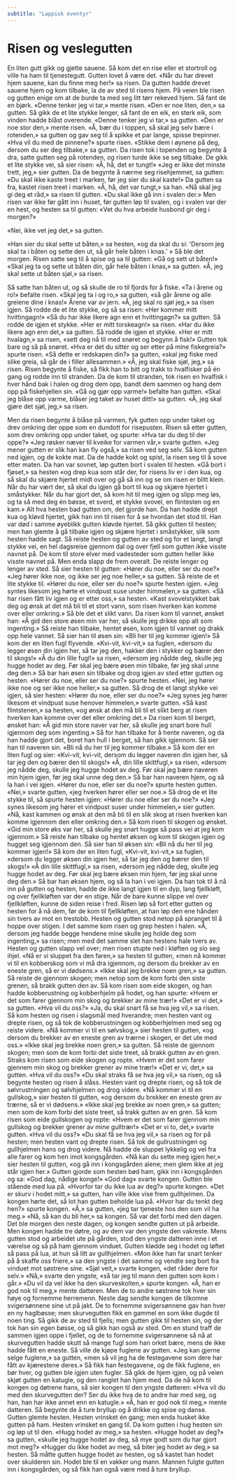 ```yaml
---
subtitle: "Lappisk eventyr"
---
```


# Risen og veslegutten

En liten gutt gikk og gjette sauene. Så kom det en rise eller et stortroll og ville ha ham til tjenestegutt. Gutten lovet å være det. «Når du har drevet hjem sauene, kan du finne meg her!» sa risen. Da gutten hadde drevet sauene hjem og kom tilbake, la de av sted til risens hjem. På veien ble risen og gutten enige om at de burde ta med seg litt tørr rekeved hjem. Så fant de en bjørk. «Denne tenker jeg vi tar,» mente risen. «Den er noe liten, den,» sa gutten. Så gikk de et lite stykke lenger, så fant de en eik, en sterk eik, som vinden hadde blåst overende. «Denne tenker jeg vi tar,» sa gutten. «Den er noe stor den,» mente risen. «Å, bær du i toppen, så skal jeg selv bære i rotenden,» sa gutten og gav seg til å spikke et par lange, spisse trepinner. «Hva vil du med de pinnene?» spurte risen. «Stikke dem i øynene på deg, dersom du ser deg tilbake,» sa gutten. Da risen tok i topenden og begynte å dra, satte gutten seg på rotenden, og risen turde ikke se seg tilbake. De gikk et lite stykke vei, så sier risen: «Å, hå, det er tungt!» «Jeg er ikke det minste trett, jeg,» sier gutten. Da de begynte å nærme seg risehjemmet, sa gutten: «Du skal ikke kaste treet i marken, før jeg sier du skal kaste!» Da gutten sa fra, kastet risen treet i marken. «Å, hå, det var tungt,» sa han. «Nå skal jeg gi deg et råd,» sa risen til gutten. «Du skal ikke gå inn i svalen der.» Men risen var ikke før gått inn i huset, før gutten løp til svalen, og i svalen var der en hest, og hesten sa til gutten: «Vet du hva arbeide husbond gir deg i morgen?»

«Nei, ikke vet jeg det,» sa gutten.

«Han sier du skal sette ut båten,» sa hesten, «og da skal du si: 'Dersom jeg skal ta i båten og sette den ut, så går hele båten i knas.' » Så ble det morgen. Risen satte seg til å spise og sa til gutten: «Gå og sett ut båten!» «Skal jeg ta og sette ut båten din, går hele båten i knas,» sa gutten. «Å, jeg skal sette ut båten sjøl,» sa risen.

Så satte han båten ut, og så skulle de ro til fjords for å fiske. «Ta i årene og ro!» befalte risen. «Skal jeg ta i og ro,» sa gutten, «så går årene og alle greiene dine i knas!» Årene var av jern. «Å, jeg skal ro sjøl jeg,» sa risen igjen. Så rodde de et lite stykke, og så sa risen: «Her kommer mitt hvittingagn!» «Så du har ikke likere agn enn et hvittingagn?» sa gutten. Så rodde de igjen et stykke. «Her er mitt torskeagn!» sa risen. «Har du ikke likere agn enn det,» sa gutten. Så rodde de igjen et stykke. «Her er mitt hvalagn,» sa risen, «sett deg nå til med snøret og begynn å fisk!» Gutten tok bare og så på snøret. «Hva er det du sitter og ser etter på mine fiskegreia?» spurte risen. «Så dette er redskapen din?» sa gutten, «skal jeg fiske med slike greia, så går de i filler allesammen.» «Å, jeg skal fiske sjøl, jeg,» sa risen. Risen begynte å fiske, så fikk han to bitt og trakk to hvalfisker på én gang og rodde inn til stranden. Da de kom til stranden, tok risen en hvalfisk i hver hånd bak i halen og drog dem opp, bandt dem sammen og hang dem opp på fiskehjellen sin. «Gå og gjør opp varme!» befalte han gutten. «Skal jeg blåse opp varme, blåser jeg taket av huset ditt!» sa gutten. «Å, jeg skal gjøre det sjøl, jeg,» sa risen.

Men da risen begynte å blåse på varmen, fyk gutten opp under taket og drev omkring der oppe som en dundott for risepusten. Risen så etter gutten, som drev omkring opp under taket, og spurte: «Hva tar du deg til der oppe?» «Jeg røsker næver til kveike for varmen vår,» svarte gutten. «Jeg mener gutten er slik han kan fly også,» sa risen ved seg selv. Så kom gutten ned igjen, og de kokte mat. Da de hadde kokt og spist, la risen seg til å sove etter maten. Da han var sovnet, løp gutten bort i svalen til hesten. «Gå bort i fjøset,» sa hesten «og drep kua som står der, for risens liv er i den kua, og så skal du skjære hjertet midt over og gå så inn og se om risen er blitt klein. Når du har vært der, så skal du igjen gå bort til kua og skjære hjertet i småstykker. Når du har gjort det, så kom hit til meg igjen og slipp meg løs, og ta så med deg én bøsse, et sverd, et stykke svovel, en flintesten og en kam.» Alt hva hesten bad gutten om, det gjorde han. Da han hadde drept kua og kløvd hjertet, gikk han inn til risen for å se hvordan det stod til. Han var død i samme øyeblikk gutten kløvde hjertet. Så gikk gutten til hesten; men han glemte å gå tilbake igjen og skjære hjertet i småstykker, slik som hesten hadde sagt. Så reiste hesten og gutten av sted og for et langt, langt stykke vei, en hel dagsreise gjennom dal og over fjell som gutten ikke visste navnet på. De kom til store elver med vadesteder som gutten heller ikke visste navnet på. Men enda slapp de frem overalt. De reiste lenger og lenger av sted. Så sier hesten til gutten: «Hører du noe, eller ser du noe?» «Jeg hører ikke noe, og ikke ser jeg noe heller,» sa gutten. Så reiste de et lite stykke til. «Hører du noe, eller ser du noe?» spurte hesten igjen. «Jeg syntes likesom jeg hørte et vindpust suse under himmelen,» sa gutten. «Så har risen fått liv igjen og er etter oss,» sa hesten. «Kast svovelstykket bak deg og ønsk at det må bli til et stort vann, som risen hverken kan komme over eller omkring.» Så ble det et slikt vann. Da risen kom til vannet, ønsket han: «Å gid den store øsen min var her, så skulle jeg drikke opp alt som ingenting.» Så reiste han tilbake, hentet øsen, kom igjen til vannet og drakk opp hele vannet. Så sier han til øsen sin: «Bli her til jeg kommer igjen!» Så kom der en liten fugl flyvende. «Kvi-vit, kvi-vit,» sa fuglen, «dersom du legger øsen din igjen her, så tar jeg den, hakker den i stykker og bærer den til skogs!» «Å du din lille fugl!» sa risen, «dersom jeg nådde deg, skulle jeg hugge hodet av deg. Før skal jeg bære øsen min tilbake, før jeg skal unne deg den.» Så bar han øsen sin tilbake og drog igjen av sted etter gutten og hesten. «Hører du noe, eller ser du noe?» spurte hesten. «Nei, jeg hører ikke noe og ser ikke noe heller,» sa gutten. Så drog de et langt stykke vei igjen, så sier hesten: «Hører du noe, eller ser du noe?» «Jeg synes jeg hører likesom et vindpust suse henover himmelen,» svarte gutten. «Så kast flintstenen,» sa hesten, «og ønsk at den må bli til et slikt berg at risen hverken kan komme over det eller omkring det.» Da risen kom til berget, ønsket han: «Å gid min store naver var her, så skulle jeg snart bore hull igjennom deg som ingenting.» Så for han tilbake for å hente naveren, og da han hadde gjort det, boret han hull i berget, så han gikk igjennom. Så sier han til naveren sin. «Bli nå du her til jeg kommer tilbake.» Så kom der en liten fugl og sier: «Kvi-vit, kvi-vit, dersom du legger naveren din igjen her, så tar jeg den og bærer den til skogs!» «Å, din lille skittfugl,» sa risen, «dersom jeg nådde deg, skulle jeg hugge hodet av deg. Før skal jeg bære naveren min hjem igjen, før jeg skal unne deg den.» Så bar han naveren hjem, og så la han i vei igjen. «Hører du noe, eller ser du noe?» spurte hesten gutten. «Nei,» svarte gutten, «jeg hverken hører eller ser noe.» Så drog de et lite stykke til, så spurte hesten igjen: «Hører du noe eller ser du noe?» «Jeg synes likesom jeg hører et vindpust suser under himmelen,» sier gutten. «Nå, kast kammen og ønsk at den må bli til en slik skog at risen hverken kan komme igjennom den eller omkring den.» Så kom risen til skogen og ønsket. «Gid min store øks var her, så skulle jeg snart hugge så pass vei at jeg kom igjennom.» Så reiste han tilbake og hentet øksen og kom til skogen igjen og hugget seg igjennom den. Så sier han til øksen sin: «Bli nå du her til jeg kommer igjen!» Så kom der en liten fugl, «Kvi-vit, kvi-vit,» sa fuglen, «dersom du legger øksen din igjen her, så tar jeg den og bærer den til skogs!» «Å din lille skittfugl,» sa risen, «dersom jeg nådde deg, skulle jeg hugge hodet av deg. Før skal jeg bære øksen min hjem, før jeg skal unne deg den.» Så bar han øksen hjem, og så la han i vei igjen. Da han tok til å nå inn på gutten og hesten, hadde de ikke langt igjen til en dyp, lang fjellkløft, og over fjellkløften var der en stige. Når de bare kunne slippe vel over fjellkløften, kunne de siden reise i fred. Risen løp så fort etter gutten og hesten for å nå dem, før de kom til fjellkløften, at han løp den ene hånden sin tvers av mot en trestobb. Hesten og gutten stod netop på spranget til å hoppe over stigen. I det samme kom risen og grep hesten i halen. «Å, dersom jeg hadde begge hendene mine skulle jeg holde deg som ingenting,» sa risen; men med det samme slet han hestens hale tvers av. Hesten og gutten slapp vel over; men risen stupte ned i kløften og slo seg ihjel. «Nå er vi sluppet fra den faren,» sa hesten til gutten, «men nå kommer vi til en kobberskog som vi må dra igjennom, og dersom du brekker av en eneste gren, så er vi dødsens.» «Ikke skal jeg brekke noen gren,» sa gutten. Så reiste de gjennom skogen; men netop som de kom forbi den siste grenen, så brakk gutten den av. Så kom risen som eide skogen, og han hadde kobberustning og kobberhjelm på hodet, og han spurte: «Hvem er det som farer gjennom min skog og brekker av mine trær!» «Det er vi det,» sa gutten. «Hva vil du oss?» «Ja, du skal snart få se hva jeg vil,» sa risen. Så kom hesten og risen i slagsmål med hverandre; men hesten vant og drepte risen, og så tok de kobberustningen og kobberhjelmen med seg og reiste videre. «Nå kommer vi til en sølvskog,» sier hesten til gutten, «og dersom du brekker av en eneste gren av trærne i skogen, er det ute med oss.» «Ikke skal jeg brekke noen gren,» sa gutten. Så reiste de gjennom skogen; men som de kom forbi det siste treet, så brakk gutten av en gren. Straks kom risen som eide skogen og ropte. «Hvem er det som farer gjennem min skog og brekker grener av mine trær!» «Det er vi, det,» sa gutten. «Hva vil du oss?» «Du skal straks få se hva jeg vil,» sa risen, og så begynte hesten og risen å slåss. Hesten vant og drepte risen, og så tok de sølvrustningen og sølvhjelmen og drog videre. «Nå kommer vi til en gullskog,» sier hesten til gutten, «og dersom du brekker en eneste gren av trærne, så er vi dødsens.» «Ikke skal jeg brekke av noen gren,» sa gutten; men som de kom forbi det siste treet, så trakk gutten av en gren. Så kom risen som eide gullskogen og ropte: «Hvem er det som farer gjennom min gullskog og brekker grener av mine gulltrær!» «Det er vi to, det,» svarte gutten. «Hva vil du oss?» «Du skal få se hva jeg vil,» sa risen og for på hesten; men hesten vant og drepte risen. Så tok de gullrustningen og gullhjelmen hans og drog videre. Nå hadde de sluppet lykkelig og vel fra alle farer og kom hen imot kongsgården. «Nå kan du sette meg igjen her,» sier hesten til gutten, «og gå inn i kongsgården alene; men glem ikke at jeg står igjen her.» Gutten gjorde som hesten bød ham, gikk inn i kongsgården og sa: «God dag, nådige konge!» «God dag» svarte kongen. Gutten ble stående med lua på. «Hvorfor tar du ikke lua av deg?» spurte kongen. «Det er skurv i hodet mitt,» sa gutten, han ville ikke vise frem gullhjelmen. Da kongen hørte det, så lot han gutten beholde lua på. «Hvor har du tenkt deg hen?» spurte kongen. «Å,» sa gutten, «jeg tar tjeneste hos den som vil ha meg.» «Nå, så kan du bli her,» sa kongen. Så var det forbi med den dagen. Det ble morgen den neste dagen, og kongen sendte gutten ut på arbeide. Men kongen hadde tre døtre, og av dem var den yngste den vakreste. Mens gutten stod og arbeidet ute på gården, stod den yngste datteren inne i et værelse og så på ham gjennom vinduet. Gutten klødde seg i hodet og løftet så pass på lua, at hun så litt av gullhjelmen. «Mon ikke han far snart tenker på å skaffe oss friere,» sa den yngste i det samme og vendte seg bort fra vinduet mot søstrene sine. «Sjøl veit,» svarte kongen, «det råder dere for selv.» «Nå,» svarte den yngste, «så tar jeg til mann den gutten som kom i går.» «Du vil da vel ikke ha den skurveskolten,» spurte kongen. «Å, han er god nok til meg,» mente datteren. Men de to andre søstrene tok hver sin høye og fornemme herremenn. Neste dag sendte kongen de tilkomne svigersønnene sine ut på jakt. De to fornemme svigersønnene gav han hver en ny haglbøsse; men skurvegutten fikk en gammel en som ikke dugde til noen ting. Så gikk de av sted til fjells; men gutten gikk til hesten sin, og der tok han sin egen bøsse, og så gikk han også av sted. Om en stund traff de sammen igjen oppe i fjellet, og de to fornemme svigersønnene så nå at skurvegutten hadde skutt så mange fugl som han orket bære, mens de ikke hadde fått en eneste. Så ville de kjøpe fuglene av gutten. «Jeg kan gjerne selge fuglene,» sa gutten, «men så vil jeg ha de festegavene som dere har fått av kjærestene deres.» Så fikk han festegavene, og de fikk fuglene, en bør hver, og gutten ble igjen uten fugler. Så gikk de hjem igjen, og på veien skjøt gutten en katugle, og den ranglet han hjem med. Da de nå kom til kongen og døtrene hans, så sier kongen til den yngste datteren: «Hva vil du med den skurvegutten der? Ser du ikke hva de to andre har med seg, og han, han har ikke annet enn en katugle.» «Å, han er god nok til meg,» mente datteren. Så begynte de å ture bryllup og å drikke og spise og danse. Gutten glemte hesten. Hesten vrinsket én gang; men enda husket ikke gutten på ham. Hesten vrinsket en gang til. Da kom gutten i hug hesten sin og løp ut til den. «Hugg hodet av meg,» sa hesten. «Hugge hodet av deg?» sa gutten, «skulle jeg hugge hodet av deg, så mye godt som du har gjort mot meg?» «Hugger du ikke hodet av meg, så biter jeg hodet av deg,» sa hesten. Så måtte gutten hugge hodet av hesten, og så kastet han hodet over skulderen sin. Hodet ble til en vakker ung mann. Mannen fulgte gutten inn i kongsgården, og så fikk han også være med å ture bryllup.
